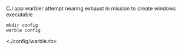 CJ app
warbler attempt
nearing exhaust
in mission to create windows executable

    mkdir config
    warble config

<./config/warble.rb>
